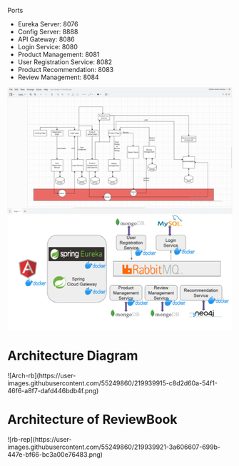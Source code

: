 Ports
- Eureka Server: 8076
- Config Server: 8888
- API Gateway: 8086
- Login Service: 8080
- Product Management: 8081
- User Registration Service: 8082
- Product Recommendation: 8083
- Review Management: 8084

![user_view](/img/arch.png)
![user_view](/img/rb.png)

<h1>Architecture Diagram</h1>
![Arch-rb](https://user-images.githubusercontent.com/55249860/219939915-c8d2d60a-54f1-46f6-a8f7-dafd446bdb4f.png)

<h1>Architecture of ReviewBook</h1>
![rb-rep](https://user-images.githubusercontent.com/55249860/219939921-3a606607-699b-447e-bf66-bc3a00e76483.png)
